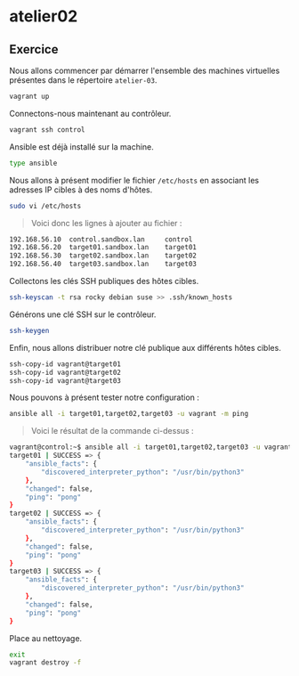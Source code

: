 # atelier02

## Exercice

Nous allons commencer par démarrer l'ensemble des machines virtuelles présentes dans le répertoire `atelier-03`.

```sh
vagrant up
```

Connectons-nous maintenant au contrôleur.

```sh 
vagrant ssh control
```

Ansible est déjà installé sur la machine.

```sh
type ansible
```

Nous allons à présent modifier le fichier `/etc/hosts` en associant les adresses IP cibles à des noms d'hôtes.

```sh
sudo vi /etc/hosts
```

> Voici donc les lignes à ajouter au fichier :

```sh
192.168.56.10  control.sandbox.lan     control
192.168.56.20  target01.sandbox.lan    target01
192.168.56.30  target02.sandbox.lan    target02
192.168.56.40  target03.sandbox.lan    target03
```

Collectons les clés SSH publiques des hôtes cibles.

```sh
ssh-keyscan -t rsa rocky debian suse >> .ssh/known_hosts
```

Générons une clé SSH sur le contrôleur.

```sh
ssh-keygen
```

Enfin, nous allons distribuer notre clé publique aux différents hôtes cibles.

```sh
ssh-copy-id vagrant@target01
ssh-copy-id vagrant@target02
ssh-copy-id vagrant@target03
```

Nous pouvons à présent tester notre configuration :

```sh
ansible all -i target01,target02,target03 -u vagrant -m ping
```

> Voici le résultat de la commande ci-dessus :

```sh
vagrant@control:~$ ansible all -i target01,target02,target03 -u vagrant -m ping
target01 | SUCCESS => {
    "ansible_facts": {
        "discovered_interpreter_python": "/usr/bin/python3"
    },
    "changed": false,
    "ping": "pong"
}
target02 | SUCCESS => {
    "ansible_facts": {
        "discovered_interpreter_python": "/usr/bin/python3"
    },
    "changed": false,
    "ping": "pong"
}
target03 | SUCCESS => {
    "ansible_facts": {
        "discovered_interpreter_python": "/usr/bin/python3"
    },
    "changed": false,
    "ping": "pong"
}
```

Place au nettoyage.

```sh
exit
vagrant destroy -f
```
